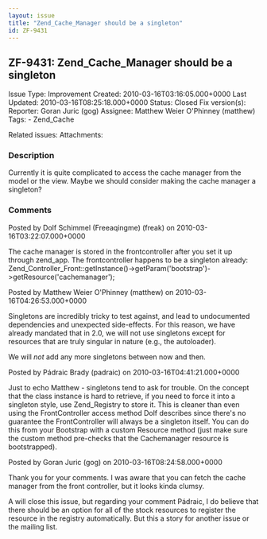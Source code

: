 ```yaml
---
layout: issue
title: "Zend_Cache_Manager should be a singleton"
id: ZF-9431
---
```


ZF-9431: Zend\_Cache\_Manager should be a singleton
---------------------------------------------------

 Issue Type: Improvement Created: 2010-03-16T03:16:05.000+0000 Last Updated: 2010-03-16T08:25:18.000+0000 Status: Closed Fix version(s): 
 Reporter:  Goran Juric (gog)  Assignee:  Matthew Weier O'Phinney (matthew)  Tags: - Zend\_Cache
 
 Related issues: 
 Attachments: 
### Description

Currently it is quite complicated to access the cache manager from the model or the view. Maybe we should consider making the cache manager a singleton?

 

 

### Comments

Posted by Dolf Schimmel (Freeaqingme) (freak) on 2010-03-16T03:22:07.000+0000

The cache manager is stored in the frontcontroller after you set it up through zend\_app. The frontcontroller happens to be a singleton already: Zend\_Controller\_Front::getInstance()->getParam('bootstrap')->getResource('cachemanager');

 

 

Posted by Matthew Weier O'Phinney (matthew) on 2010-03-16T04:26:53.000+0000

Singletons are incredibly tricky to test against, and lead to undocumented dependencies and unexpected side-effects. For this reason, we have already mandated that in 2.0, we will not use singletons except for resources that are truly singular in nature (e.g., the autoloader).

We will _not_ add any more singletons between now and then.

 

 

Posted by Pádraic Brady (padraic) on 2010-03-16T04:41:21.000+0000

Just to echo Matthew - singletons tend to ask for trouble. On the concept that the class instance is hard to retrieve, if you need to force it into a singleton style, use Zend\_Registry to store it. This is cleaner than even using the FrontController access method Dolf describes since there's no guarantee the FrontController will always be a singleton itself. You can do this from your Bootstrap with a custom Resource method (just make sure the custom method pre-checks that the Cachemanager resource is bootstrapped).

 

 

Posted by Goran Juric (gog) on 2010-03-16T08:24:58.000+0000

Thank you for your comments. I was aware that you can fetch the cache manager from the front controller, but it looks kinda clumsy.

A will close this issue, but regarding your comment Pádraic, I do believe that there should be an option for all of the stock resources to register the resource in the registry automatically. But this a story for another issue or the mailing list.

 

 